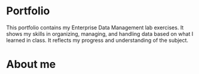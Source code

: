 # Portfolio
This portfolio contains my Enterprise Data Management lab exercises. It shows my skills in organizing, managing, and handling data based on what I learned in class. It reflects my progress and understanding of the subject.

# About me
